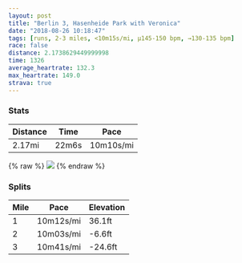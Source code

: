 ```yaml
---
layout: post
title: "Berlin 3, Hasenheide Park with Veronica"
date: "2018-08-26 10:18:47"
tags: [runs, 2-3 miles, <10m15s/mi, μ145-150 bpm, →130-135 bpm]
race: false
distance: 2.1738629449999998
time: 1326
average_heartrate: 132.3
max_heartrate: 149.0
strava: true
---
```


### Stats

| Distance | Time | Pace |
|----------|------|------|
|2.17mi|22m6s|10m10s/mi|

{% raw %}
<img src='https://maps.googleapis.com/maps/api/staticmap?maptype=roadmap&path=enc:e}i_Imz}pA`@t@qJhUj@|AcF~Wt@bLzEnBwAtQ|TgCrEcVE_C}UqAeClUjIrDtB}LUsKkG{@kCxLqEw@&key=AIzaSyC1MId7bFpkLXNAaYhBSTb8jLyiSqzbDtM&size=800x800&markers=color:yellow|label:S|52.48483,13.42903&markers=color:green|label:F|52.487249999999996,13.418629999999999'>
{% endraw %}

### Splits

| Mile | Pace | Elevation |
|------|------|-----------|
|1|10m12s/mi|36.1ft|
|2|10m03s/mi|-6.6ft|
|3|10m41s/mi|-24.6ft|
